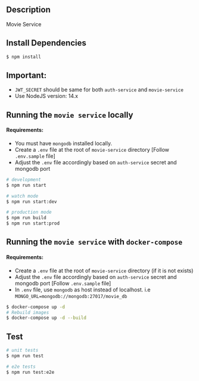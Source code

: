 ## Description

Movie Service

## Install Dependencies

```bash
$ npm install
```

## Important:
 - `JWT_SECRET` should be same for both `auth-service` and `movie-service`
 - Use NodeJS version: 14.x

## Running the `movie service` locally
#### Requirements:
  - You must have `mongodb` installed locally.
  - Create a `.env` file at the root of `movie-service` directory [Follow `.env.sample` file]
  - Adjust the `.env` file accordingly based on `auth-service` secret and mongodb port

```bash
# development
$ npm run start

# watch mode
$ npm run start:dev

# production mode
$ npm run build
$ npm run start:prod
```

## Running the `movie service` with `docker-compose`
#### Requirements:
  - Create a `.env` file at the root of `movie-service` directory (if it is not exists)
  - Adjust the `.env` file accordingly based on `auth-service` secret and mongodb port [Follow `.env.sample` file]
  - In `.env` file, use `mongodb` as host instead of localhost. i.e
    `MONGO_URL=mongodb://mongodb:27017/movie_db`

```bash
$ docker-compose up -d
# Rebuild images
$ docker-compose up -d --build
```

## Test

```bash
# unit tests
$ npm run test

# e2e tests
$ npm run test:e2e
```